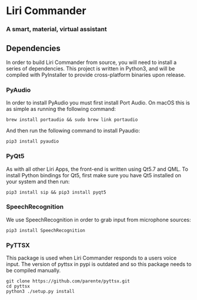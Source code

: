 # Liri Commander
### A smart, material, virtual assistant

## Dependencies

In order to build Liri Commander from source, you will need to install a series of dependencies.
This project is written in Python3, and will be compiled with PyInstaller to provide cross-platform binaries upon release.

### PyAudio

In order to install PyAudio you must first install Port Audio.  On macOS this is as simple as running the following command:

    brew install portaudio && sudo brew link portaudio

And then run the following command to install Pyaudio:

    pip3 install pyaudio

### PyQt5

As with all other Liri Apps, the front-end is written using Qt5.7 and QML.  To install Python bindings for Qt5, first make sure you have Qt5 installed on your system and then run:

    pip3 install sip && pip3 install pyqt5

### SpeechRecognition

We use SpeechRecognition in order to grab input from microphone sources:

    pip3 install SpeechRecognition

### PyTTSX

This package is used when Liri Commander responds to a users voice input.  The version of pyttsx in pypi is outdated and so this package needs to be compiled manually.

    git clone https://github.com/parente/pyttsx.git
    cd pyttsx
    python3 ./setup.py install